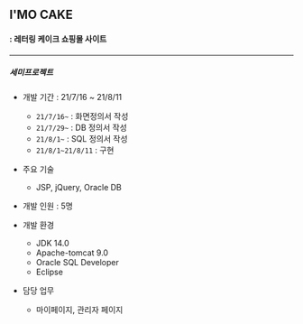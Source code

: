 ## I'MO CAKE
#### : 레터링 케이크 쇼핑몰 사이트


---


##### 세미프로젝트
- 개발 기간 : 21/7/16 ~ 21/8/11
  - `21/7/16~` : 화면정의서 작성
  - `21/7/29~` : DB 정의서 작성
  - `21/8/1~` : SQL 정의서 작성
  - `21/8/1~21/8/11` : 구현

- 주요 기술
  - JSP, jQuery, Oracle DB

- 개발 인원 : 5명

- 개발 환경
  - JDK 14.0
  - Apache-tomcat 9.0
  - Oracle SQL Developer
  - Eclipse

- 담당 업무
  - 마이페이지, 관리자 페이지

